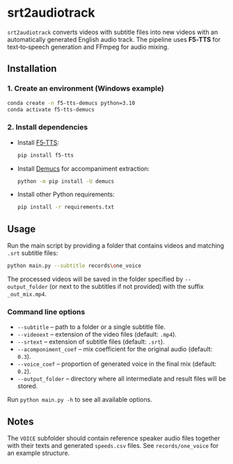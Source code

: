 # srt2audiotrack

`srt2audiotrack` converts videos with subtitle files into new videos with an automatically generated English audio track. The pipeline uses **F5‑TTS** for text‑to‑speech generation and FFmpeg for audio mixing.

## Installation

### 1. Create an environment (Windows example)
```bash
conda create -n f5-tts-demucs python=3.10
conda activate f5-tts-demucs
```

### 2. Install dependencies
- Install [F5‑TTS](https://github.com/SWivid/F5-TTS):
  ```bash
  pip install f5-tts
  ```
- Install [Demucs](https://github.com/adefossez/demucs) for accompaniment extraction:
  ```bash
  python -m pip install -U demucs
  ```
- Install other Python requirements:
  ```bash
  pip install -r requirements.txt
  ```

## Usage
Run the main script by providing a folder that contains videos and matching `.srt` subtitle files:
```bash
python main.py --subtitle records\one_voice
```
The processed videos will be saved in the folder specified by `--output_folder`
(or next to the subtitles if not provided) with the suffix `_out_mix.mp4`.

### Command line options
- `--subtitle` – path to a folder or a single subtitle file.
- `--videoext` – extension of the video files (default: `.mp4`).
- `--srtext` – extension of subtitle files (default: `.srt`).
- `--acomponiment_coef` – mix coefficient for the original audio (default: `0.3`).
- `--voice_coef` – proportion of generated voice in the final mix (default: `0.2`).
- `--output_folder` – directory where all intermediate and result files will be stored.

Run `python main.py -h` to see all available options.

## Notes
The `VOICE` subfolder should contain reference speaker audio files together with their texts and generated `speeds.csv` files. See `records/one_voice` for an example structure.
